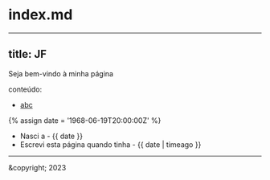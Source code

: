 # index.md
---
title: JF
---

Seja bem-vindo à minha página

conteúdo:

- [abc](abc.md)

{% assign date = '1968-06-19T20:00:00Z' %}

- Nasci a - {{ date }}
- Escrevi esta página quando tinha - {{ date | timeago }}

<hr>

&copyright; 2023
